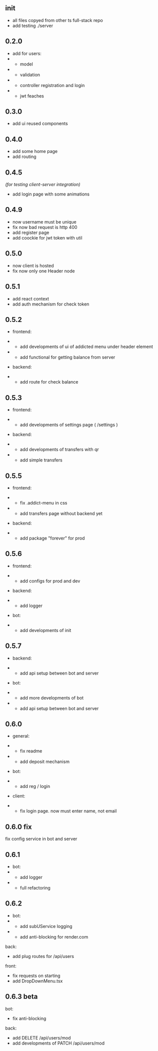 ## init

- all files copyed from other ts full-stack repo
- add testing ./server

## 0.2.0

- add for users:
- - model
- - validation
- - controller registration and login
- - jwt feaches

## 0.3.0

- add ui reused components

## 0.4.0

- add some home page
- add routing

## 0.4.5

_(for testing client-server integration)_

- add login page with some animations

## 0.4.9

- now username must be unique
- fix now bad request is http 400
- add register page
- add coockie for jwt token with util

## 0.5.0

- now client is hosted
- fix now only one Header node

## 0.5.1

- add react context
- add auth mechanism for check token

## 0.5.2

- frontend:
- - add developments of ui of addicted menu under header element
- - add functional for getting balance from server

- backend:
- - add route for check balance

## 0.5.3

- frontend:

- - add developments of settings page ( /settings )

- backend:

- - add developments of transfers with qr
- - add simple transfers

## 0.5.5

- frontend:
- - fix .addict-menu in css
- - add transfers page without backend yet

- backend:
- - add package "forever" for prod

## 0.5.6

- frontend:
- - add configs for prod and dev

- backend:
- - add logger

- bot:
- - add developments of init

## 0.5.7

- backend:
- - add api setup between bot and server

- bot:
- - add more developments of bot
- - add api setup between bot and server

## 0.6.0

- general:
- - fix readme
- - add deposit mechanism

- bot:
- - add reg / login

- client:
- - fix login page. now must enter name, not email

## 0.6.0 fix

fix config service in bot and server

## 0.6.1

- bot:
- - add logger
- - full refactoring

## 0.6.2

- bot:
- - add subUService logging
- - add anti-blocking for render.com

back:

- add plug routes for /api/users

front:

- fix requests on starting
- add DropDownMenu.tsx

## 0.6.3 beta

bot:

- fix anti-blocking

back:

- add DELETE /api/users/mod
- add developments of PATCH /api/users/mod
